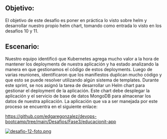 ## Objetivo:

El objetivo de este desafío es poner en práctica lo visto sobre helm y desarrollar nuestro propio
helm chart, tomando como entrada lo visto en los desafíos 10 y 11.

## Escenario:

Nuestro equipo identificó que Kubernetes agrega mucho valor a la hora de mantener los
deployments de nuestra aplicación y ha estado analizando la manera en que gestionamos el
código de estos deployments.
Luego de varias reuniones, identificaron que los manifiestos duplican mucho código y que esto
se puede resolver utilizando algún sistema de templates. Durante este sprint, se nos asignó la
tarea de desarrollar un Helm chart para gestionar el deployment de la aplicación. Este chart
debe desplegar la aplicación y el servicio de base de datos MongoDB para almacenar los datos
de nuestra aplicación.
La aplicación que va a ser manejada por este proceso se encuentra en el siguiente enlace:



https://github.com/edgaregonzalez/devops-bootcamp/tree/main/Desafios/Fase3/educacionit-app


[![desafio-12-foto.png](https://i.postimg.cc/cJPKjNvS/desafio-12-foto.png)](https://postimg.cc/GBJh8VP7)
